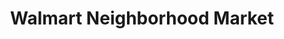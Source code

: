 ---
title: "Walmart Neighborhood Market"
url: /albuquerque/walmart-neighborhood-market-unser-boulevard-northwest/
shop: supermarket
---